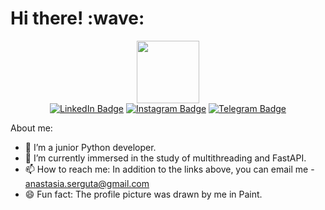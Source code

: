 <h1>Hi there! :wave:</h1>

<div id="header" align="center">
  <img src="https://i.giphy.com/media/v1.Y2lkPTc5MGI3NjExMHU2M3MxczVybXB2YXhxZnQyZXYzYzZ6OXBxZ3l1NWpwZ2RwZjJ5NSZlcD12MV9pbnRlcm5hbF9naWZfYnlfaWQmY3Q9Zw/pVmh7HR0cA2xOlet1z/giphy.gif" width="100"/>

  <div id="badges">
    <a href='https://www.linkedin.com/in/anastasia-serguta/'><img src="https://img.shields.io/badge/LinkedIn-blue?style=for-the-badge&logo=linkedin&logoColor=white" alt="LinkedIn Badge"/></a>
    <a href='https://www.instagram.com/anastasia_serguta/'><img src="https://img.shields.io/badge/Instagram-pink?style=for-the-badge&logo=instagram&logoColor=white" alt="Instagram Badge"/></a>
    <a href='https://t.me/anastasia_serguta'><img src="https://img.shields.io/badge/Telegram-blue?style=for-the-badge&logo=telegram&logoColor=white" alt="Telegram Badge"/></a>
  </div>
</div>

About me:
- 🔭 I’m a junior Python developer.
- 🌱 I’m currently immersed in the study of multithreading and FastAPI.
- 📫 How to reach me: In addition to the links above, you can email me - anastasia.serguta@gmail.com
- 😄 Fun fact: The profile picture was drawn by me in Paint.


<!--
**anastasiaserguta/anastasiaserguta** is a ✨ _special_ ✨ repository because its `README.md` (this file) appears on your GitHub profile.


-->
